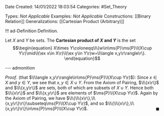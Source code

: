 <br />
<br />

Date Created: 14/01/2022 18:03:54
Categories: #Set_Theory

Types: _Not Applicable_
Examples: _Not Applicable_ 
Constructions: [[Binary Relation]]
Generalizations: [[Cartesian Product (Arbitrary)]]

!!! ad-Definition Definition.

Let $X$ and $Y$ be sets. The **Cartesian product of $X$ and $Y$** is the set
$$\begin{equation}
    X\times Y\coloneqq\l\{w\in\ms{P}\ms{P}\l(X\cup Y\r)\mid\l(\ex x\in X\r)\l(\ex y\in Y\r)w=\l\langle x,y\r\rangle\r\}.
\end{equation}$$

--- admonition

_Proof_. (that $\l\langle x,y\r\rangle\in\ms{P}\ms{P}\l(X\cup Y\r)$): Since $x\in X$ and $y\in Y$, we see that $x,y\in X\cup Y$. From the Axiom of Pairing, $\l\{x\r\}$ and $\l\{x,y\r\}$ are sets, both of which are subsets of $X\cup Y$. Hence both $\l\{x\r\}$ and $\l\{x,y\r\}$ are elements of $\ms{P}\l(X\cup Y\r)$. Again by the Axiom of Pairing, we have $\l\{\l\{x\r\},\l\{x,y\r\}\r\}\subseteq\ms{P}\l(X\cup Y\r)$, and so $\l\{\l\{x\r\},\l\{x,y\r\}\r\}\in\ms{P}\ms{P}\l(X\cup Y\r)$.<span style="float:right;">$\blacksquare$</span>
